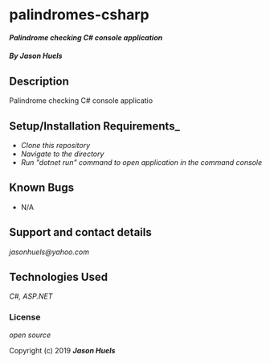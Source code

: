# palindromes-csharp
#### _Palindrome checking C# console application_

#### _By **Jason Huels**_

## Description
Palindrome checking C# console applicatio

## Setup/Installation Requirements_
* _Clone this repository_
* _Navigate to the directory_
* _Run "dotnet run" command to open application in the command console_

## Known Bugs
* N/A

## Support and contact details
_jasonhuels@yahoo.com_

## Technologies Used
_C#, ASP.NET_

### License
*open source*

Copyright (c) 2019 **_Jason Huels_**
